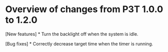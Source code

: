 Overview of changes from P3T 1.0.0 to 1.2.0
===========================================

  [New features]
    * Turn the backlight off when the system is idle.

  [Bug fixes]
    * Correctly decrease target time when the timer is running.
